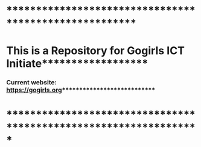 # ******************************************************
# This is a Repository for Gogirls ICT Initiate******************
### Current website: https://gogirls.org***************************
# *****************************************************************